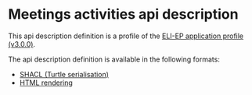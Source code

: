 # Meetings activities api description

This api description definition is a profile of the [ELI-EP application profile (v3.0.0)](https://europarl.github.io/eli-ep/3.0.0/).

The api description definition is available in the following formats:
- [SHACL (Turtle serialisation)](./eli-ep_meetings-ativities.shacl.ttl)
- [HTML rendering](https://europarl.github.io/eli-ep/3.0.0/api/meetings-activities)
